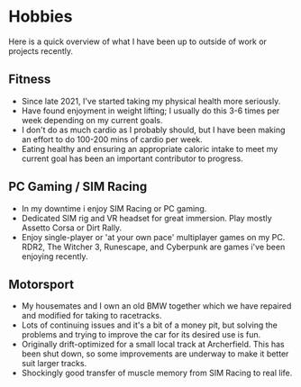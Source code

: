 # Hobbies

Here is a quick overview of what I have been up to outside of work or projects recently.

## Fitness

- Since late 2021, I've started taking my physical health more seriously.
- Have found enjoyment in weight lifting; I usually do this 3-6 times per week depending on my current goals.
- I don't do as much cardio as I probably should, but I have been making an effort to do 100-200 mins of cardio per week.
- Eating healthy and ensuring an appropriate caloric intake to meet my current goal has been an important contributor to progress.

## PC Gaming / SIM Racing

- In my downtime i enjoy SIM Racing or PC gaming.
- Dedicated SIM rig and VR headset for great immersion. Play mostly Assetto Corsa or Dirt Rally.
- Enjoy single-player or 'at your own pace' multiplayer games on my PC. RDR2, The Witcher 3, Runescape, and Cyberpunk are games i've been enjoying recently.

## Motorsport

- My housemates and I own an old BMW together which we have repaired and modified for taking to racetracks.
- Lots of continuing issues and it's a bit of a money pit, but solving the problems and trying to improve the car for its desired use is fun.
- Originally drift-optimized for a small local track at Archerfield. This has been shut down, so some improvements are underway to make it better suit larger tracks.
- Shockingly good transfer of muscle memory from SIM Racing to real life.



